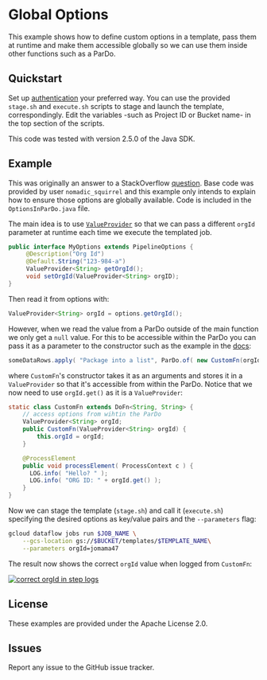 # Global Options

This example shows how to define custom options in a template, pass them at runtime and make them accessible globally so we can use them inside other functions such as a ParDo.

## Quickstart

Set up [authentication](https://cloud.google.com/docs/authentication/) your preferred way. You can use the provided `stage.sh` and `execute.sh` scripts to stage and launch the template, correspondingly. Edit the variables -such as Project ID or Bucket name- in the top section of the scripts.

This code was tested with version 2.5.0 of the Java SDK.

## Example

This was originally an answer to a StackOverflow [question](https://stackoverflow.com/questions/52434647/how-to-access-pipeline-options-within-par-do-transforms/). Base code was provided by user `nomadic_squirrel` and this example only intends to explain how to ensure those options are globally available. Code is included in the `OptionsInParDo.java` file.

The main idea is to use [`ValueProvider`](https://beam.apache.org/documentation/sdks/javadoc/2.5.0/org/apache/beam/sdk/options/ValueProvider.html) so that we can pass a different `orgId` parameter at runtime each time we execute the templated job.

```java
public interface MyOptions extends PipelineOptions {    
     @Description("Org Id")
     @Default.String("123-984-a")
     ValueProvider<String> getOrgId();
     void setOrgId(ValueProvider<String> orgID);   
}
```

Then read it from options with:

```java
ValueProvider<String> orgId = options.getOrgId();
```

However, when we read the value from a ParDo outside of the main function we only get a `null` value. For this to be accessible within the ParDo you can pass it as a parameter to the constructor such as the example in the [docs](https://cloud.google.com/dataflow/docs/templates/creating-templates#using-valueprovider-in-your-pipeline-options):

```java
someDataRows.apply( "Package into a list", ParDo.of( new CustomFn(orgId)));
```

where `CustomFn`'s constructor takes it as an arguments and stores it in a `ValueProvider` so that it's accessible from within the ParDo. Notice that we now need to use `orgId.get()` as it is a `ValueProvider`:

```java
static class CustomFn extends DoFn<String, String> {
	// access options from wihtin the ParDo
	ValueProvider<String> orgId;
	public CustomFn(ValueProvider<String> orgId) {
	    this.orgId = orgId;
	}

	@ProcessElement
	public void processElement( ProcessContext c ) {
	  LOG.info( "Hello? " );
	  LOG.info( "ORG ID: " + orgId.get() );
	}
}
```

Now we can stage the template (`stage.sh`) and call it (`execute.sh`) specifying the desired options as key/value pairs and the `--parameters` flag:

```bash
gcloud dataflow jobs run $JOB_NAME \
	--gcs-location gs://$BUCKET/templates/$TEMPLATE_NAME\
	--parameters orgId=jomama47
```

The result now shows the correct `orgId` value when logged from `CustomFn`:

[![correct orgId in step logs][1]][1]


  [1]: https://i.stack.imgur.com/8q6hE.png

## License

These examples are provided under the Apache License 2.0.

## Issues

Report any issue to the GitHub issue tracker.
